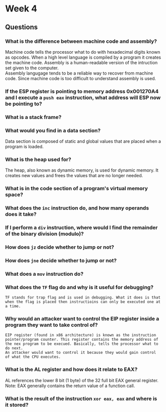 # Week 4 

## Questions 

   ### What is the difference between machine code and assembly?
   Machine code tells the processor what to do with hexadecimal digits known as opcodes. When a high level language is compiled by a program it creates the machine code. 
   Assembly is a human-readable version of the intruction set given to the computer.  
   Assembly langugage tends to be a reliable way to recover from machine code. Since machine code is too difficult to understand assembly is used. 
    
   ### If the ESP register is pointing to memory address 0x001270A4 and I execute a `push eax` instruction, what address will ESP now be pointing to?
    
    
  ###  What is a stack frame?
    
  ###  What would you find in a data section?
  Data section is composed of static and global values that are placed when a program is loaded. 
    
  ###  What is the heap used for?
  The heap, also known as dynamic memory, is used for dynamic memory. It creates new values and frees the values that are no longer needed. 
  
   ### What is in the code section of a program's virtual memory space?
    
   ### What does the `inc` instruction do, and how many operands does it take?
    
   ### If I perform a `div` instruction, where would I find the remainder of the binary division (modulo)?
    
   ###  How does `jz` decide whether to jump or not?
    
  ###  How does `jne` decide whether to jump or not?
    
  ###  What does a `mov` instruction do?
    
  ###  What does the `TF` flag do and why is it useful for debugging?
    TF stands for trap flag and is used in debugging. What it does is that when the flag is placed then instructioins can only be executed one at a time. 
    
  ###  Why would an attacker want to control the EIP register inside a program they want to take control of?
    EIP register (found in x86 architecture) is known as the instruction pointer/program counter. This register contains the memory address of the nex program to be execued. Basically, tells the processor what to do next. 
    An attacker would want to control it because they would gain control of what the CPU executes. 
    
  ###  What is the AL register and how does it relate to EAX?
   AL references the lower 8 bit (1 byte) of the 32 full bit EAX general register. Note: EAX generally contains the return value of a function call.  
  
  ###  What is the result of the instruction `xor eax, eax` and where is it stored?
